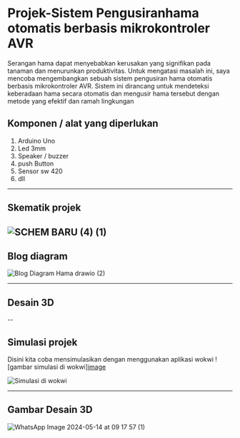 # Projek-Sistem Pengusiranhama otomatis berbasis mikrokontroler AVR 

Serangan hama dapat menyebabkan kerusakan yang signifikan pada tanaman dan menurunkan produktivitas. Untuk mengatasi masalah ini, saya mencoba mengembangkan sebuah sistem pengusiran hama otomatis berbasis mikrokontroler AVR. Sistem ini dirancang untuk mendeteksi keberadaan hama secara otomatis dan mengusir hama tersebut dengan metode yang efektif dan ramah lingkungan

## Komponen / alat yang diperlukan
1. Arduino Uno
2. Led 3mm
3. Speaker / buzzer
4. push Button
5. Sensor sw 420
6. dll
---
## Skematik projek
![SCHEM BARU (4) (1)](https://github.com/irsyadnizar23/Projek-PengusiranHama/assets/168854830/6a33a635-bfe6-4d5b-a37d-b35cba1cc12a)
---
## Blog diagram
![Blog  Diagram Hama drawio (2)](https://github.com/irsyadnizar23/Projek-PengusiranHama/assets/168854830/e277846e-b06b-4b21-aa07-40b1cbcde06f)

---
## Desain 3D

--
## Simulasi projek
Disini kita coba mensimulasikan dengan menggunakan aplikasi wokwi
![gambar simulasi di wokwi][image](https://github.com/irsyadnizar23/Projek-PengusiranHama/assets/168854830/7e901ad0-703a-4d29-b716-94bb7b04a7aa)

![Simulasi di wokwi](https://wokwi.com/projects/398364886795561985)

---
## Gambar Desain 3D
![WhatsApp Image 2024-05-14 at 09 17 57 (1)](https://github.com/irsyadnizar23/Projek-PengusiranHama/assets/168854830/5291be6f-e928-441b-8287-0be4fe102cee)




